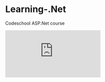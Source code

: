 # Learning-.Net
Codeschool ASP.Net course

![CodeSchool .NET PDF File](http://courseware.codeschool.com/try-asp-net-core/slides/CodeSchool-TryNetMvc.pdf)


